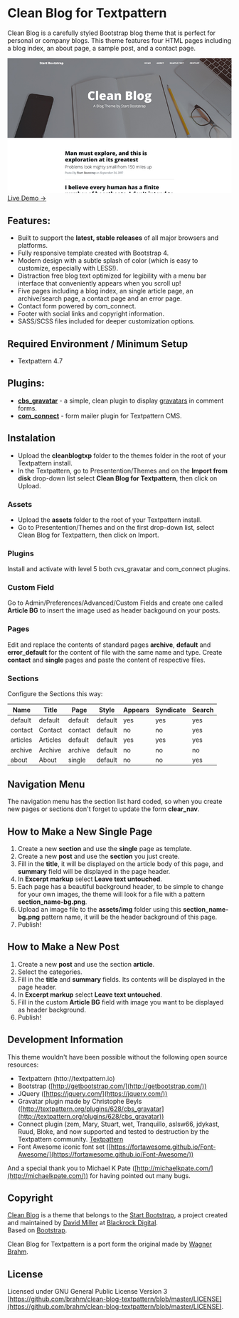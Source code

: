 # Clean Blog for Textpattern

Clean Blog is a carefully styled Bootstrap blog theme that is perfect for personal or company blogs. This theme features four HTML pages including a blog index, an about page, a sample post, and a contact page.

[![Clean Blog](https://raw.githubusercontent.com/brahm/clean-blog-textpattern/master/assets/img/clean-blog.jpg)](https://raw.githubusercontent.com/brahm/clean-blog-textpattern/master/assets/img/clean-blog.jpg)
[Live Demo →](http://lab.brahm.com.br/cleanblogtxp/)

## Features:
-   Built to support the  **latest, stable releases**  of all major browsers and platforms.
-   Fully responsive template created with Bootstrap 4.
-   Modern design with a subtle splash of color (which is easy to customize, especially with LESS!).
-   Distraction free blog text optimized for legibility with a menu bar interface that conveniently appears when you scroll up!
- Five pages including a blog index, an single article page, an archive/search page, a contact page and an error page.
- Contact form powered by com_connect.
-   Footer with social links and copyright information.
-   SASS/SCSS files included for deeper customization options.

## Required Environment / Minimum Setup

-   Textpattern 4.7

## Plugins:

-   **[cbs_gravatar](http://textpattern.org/plugins/628/cbs_gravatar)**  - a simple, clean plugin to display [gravatars](http://www.gravatar.com/) in comment forms.
-   **[com_connect](https://github.com/textpattern/com_connect)**  - form mailer plugin for Textpattern CMS.

## Instalation

-	Upload the **cleanblogtxp** folder to the themes folder in the root of your Textpattern install.
-	In the Textpattern, go to Presentention/Themes and on the **Import from disk** drop-down list select **Clean Blog for Textpattern**, then click on Upload.

### Assets

-	Upload the **assets** folder to the root of your Textpattern install.
-   Go to Presentention/Themes and on the first drop-down list, select Clean Blog for Textpattern, then click on Import.

### Plugins

Install and activate with level 5 both cvs_gravatar and com_connect plugins.

### Custom Field

Go to Admin/Preferences/Advanced/Custom Fields and create one called  **Article BG**  to insert the image used as header backgound on your posts.

### Pages

Edit and replace the contents of standard pages  **archive**,  **default**  and  **error_default**  for the content of file with the same name and type. Create  **contact**  and  **single**  pages and paste the content of respective files.

### Sections

Configure the Sections this way:

| Name     | Title    | Page    | Style   | Appears | Syndicate | Search |
|----------|----------|---------|---------|---------|-----------|--------|
| default  | default  | default | default | yes     | yes       | yes    |
| contact  | Contact  | contact | default | no      | no        | yes    |
| articles | Articles | default | default | yes     | yes       | yes    |
| archive  | Archive  | archive | default | no      | no        | no     |
| about    | About    | single  | default | no      | no        | yes    |

## Navigation Menu

The navigation menu has the section list hard coded, so when you create new pages or sections don't forget to update the form  **clear_nav**.

## How to Make a New Single Page

1.  Create a new  **section**  and use the  **single**  page as template.
2.  Create a new  **post**  and use the  **section**  you just create.
3.  Fill in the  **title**, it will be displayed on the article body of this page, and  **summary**  field will be displayed in the page header.
4.  In  **Excerpt markup**  select  **Leave text untouched**.
5. Each page has a beautiful background header, to be simple to change for your own images, the theme will look for a file with a pattern  **section_name-bg.png**.
6.  Upload an image file to the  **assets/img**  folder using this  **section_name-bg.png**  pattern name, it will be the header background of this page.
7.  Publish!

## How to Make a New Post

1.  Create a new  **post**  and use the section  **article**.
2.  Select the categories.
3.  Fill in the  **title**  and  **summary**  fields. Its contents will be displayed in the page header.
4.  In  **Excerpt markup**  select  **Leave text untouched**.
5.  Fill in the custom  **Article BG**  field with image you want to be displayed as header background.
6.  Publish!

## Development Information

This theme wouldn't have been possible without the following open source resources:

-   Textpattern (htto://textpattern.io)
-   Bootstrap ([http://getbootstrap.com/](http://getbootstrap.com/))
-   JQuery ([https://jquery.com/](https://jquery.com/))
-   Gravatar plugin made by Christophe Beyls ([http://textpattern.org/plugins/628/cbs_gravatar](http://textpattern.org/plugins/628/cbs_gravatar))
-   Connect plugin (zem, Mary, Stuart, wet, Tranquillo, aslsw66, jdykast, Ruud, Bloke, and now supported and tested to destruction by the Textpattern community.  [Textpattern](https://github.com/textpattern/com_connect)
-   Font Awesome iconic font set ([https://fortawesome.github.io/Font-Awesome/](https://fortawesome.github.io/Font-Awesome/))

And a special thank you to Michael K Pate ([http://michaelkpate.com/](http://michaelkpate.com/)) for having pointed out many bugs.

## Copyright

[Clean Blog](https://startbootstrap.com/template-overviews/clean-blog/) is a theme that belongs to the [Start Bootstrap](https://startbootstrap.com/), a project created and maintained by [David Miller](http://davidmiller.io/) at [Blackrock Digital](http://blackrockdigital.io/).  
Based on [Bootstrap](https://getbootstrap.com/).

Clean Blog for Textpattern is a port form the original made by [Wagner Brahm](http://wagnerbrahm.com.br).

## License

Licensed under GNU General Public License Version 3 [https://github.com/brahm/clean-blog-textpattern/blob/master/LICENSE](https://github.com/brahm/clean-blog-textpattern/blob/master/LICENSE).